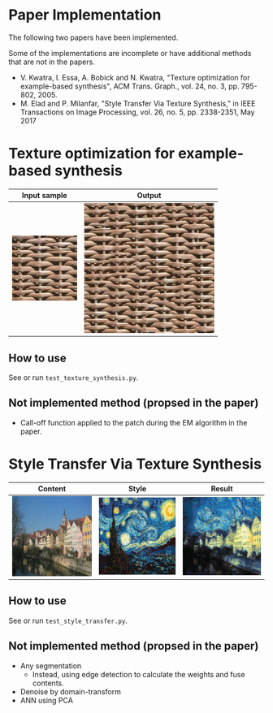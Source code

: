 # Paper Implementation
The following two papers have been implemented.

Some of the implementations are incomplete or have additional methods that are not in the papers.

- V. Kwatra, I. Essa, A. Bobick and N. Kwatra, "Texture optimization for example-based synthesis", ACM Trans. Graph., vol. 24, no. 3, pp. 795-802, 2005.
- M. Elad and P. Milanfar, "Style Transfer Via Texture Synthesis," in IEEE Transactions on Image Processing, vol. 26, no. 5, pp. 2338-2351, May 2017

# Texture optimization for example-based synthesis
| Input sample | Output |
----| ---- 
|![input_sample](test_images/texture_synthesis/input_sample/wara.jpg "input_sample") | ![output](test_images/texture_synthesis/output/wara.jpg "output")|

## How to use
See or run `test_texture_synthesis.py`.

## Not implemented method (propsed in the paper)
- Call-off function applied to the patch during the EM algorithm in the paper.

# Style Transfer Via Texture Synthesis
| Content | Style | Result |
----| ---- | ----
| <img src="test_images/style_transfer/content/city_river.jpg" width="200"/> | <img src="test_images/style_transfer/style/van_gogh_starry.jpg" width="200"/> | <img src="test_images/style_transfer/output/result.jpg" width="200"/>|

## How to use
See or run `test_style_transfer.py`.

## Not implemented method (propsed in the paper)
- Any segmentation
    - Instead, using edge detection to calculate the weights and fuse contents.
- Denoise by domain-transform
- ANN using PCA